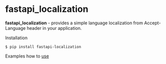 # fastapi_localization

**fastapi_localization** - provides a simple language localization from Accept-Language header in your application.

Installation
```shell script
$ pip install fastapi-localization
```

Examples how to [use](https://github.com/ikasymov/fastapi-localization-example)
